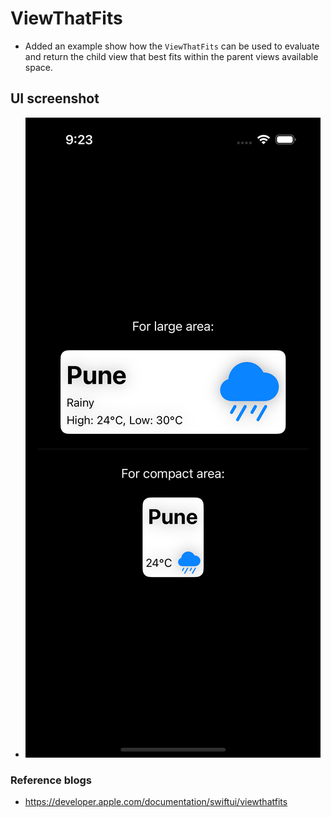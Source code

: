 #  ViewThatFits

- Added an example show how the `ViewThatFits` can be used to evaluate and return the child view
  that best fits within the parent views available space.

## UI screenshot
- ![ViewThatFitsExample](./ViewThatFitsExample.png)

### Reference blogs
- https://developer.apple.com/documentation/swiftui/viewthatfits
